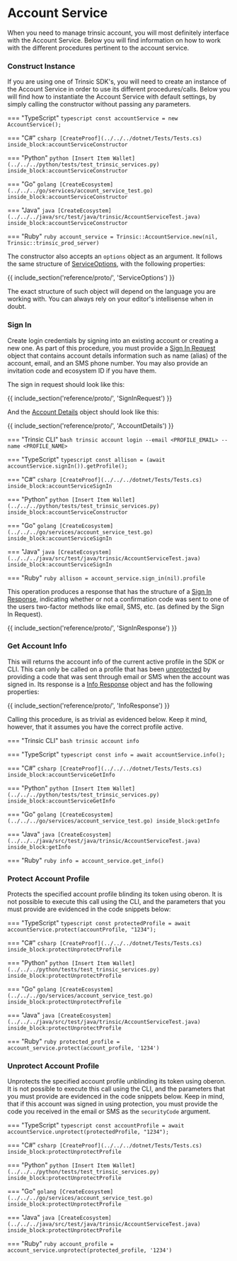 # Account Service

When you need to manage trinsic account, you will most definitely interface with the Account Service. Below you will find information on how to work with
the different procedures pertinent to the account service.

### Construct Instance

If you are using one of Trinsic SDK's, you will need to create an instance of the Account Service in order to use its different procedures/calls. Below you 
will find how to instantiate the Account Service with default settings, by simply calling the constructor without passing any parameters.

=== "TypeScript"
    ```typescript
    const accountService = new AccountService();
    ```

=== "C#"
    <!--codeinclude-->
    ```csharp
    [CreateProof](../../../dotnet/Tests/Tests.cs) inside_block:accountServiceConstructor
    ```
    <!--/codeinclude-->

=== "Python"
    <!--codeinclude-->
    ```python
    [Insert Item Wallet](../../../python/tests/test_trinsic_services.py) inside_block:accountServiceConstructor
    ```
    <!--/codeinclude-->

=== "Go"
    <!--codeinclude-->
    ```golang
    [CreateEcosystem](../../../go/services/account_service_test.go) inside_block:accountServiceConstructor
    ```
    <!--/codeinclude-->

=== "Java"
    <!--codeinclude-->
    ```java
    [CreateEcosystem](../../../java/src/test/java/trinsic/AccountServiceTest.java) inside_block:accountServiceConstructor
    ```
    <!--/codeinclude-->

=== "Ruby"
    ```ruby
    account_service = Trinsic::AccountService.new(nil, Trinsic::trinsic_prod_server)
    ```

The constructor also accepts an `options` object as an argument. It follows the same structure of [ServiceOptions](../proto/index.md#serviceoptions), with the following
properties:

{{ include_section('reference/proto/', 'ServiceOptions') }}

The exact structure of such object will depend on the language you are working with. You can always rely on your editor's intellisense when in doubt. 

### Sign In

Create login credentials by signing into an existing account or creating a new one. As part of this procedure, you must provide a 
[Sign In Request](../proto/index.md#signinrequest) object that contains account details information such as name (alias) of the account, email, 
and an SMS phone number. You may also provide an invitation code and ecosystem ID if you have them. 

The sign in request should look like this:

{{ include_section('reference/proto/', 'SignInRequest') }}

And the [Account Details](../proto/#signinrequest) object should look like this:

{{ include_section('reference/proto/', 'AccountDetails') }}



=== "Trinsic CLI"
    ```bash
    trinsic account login --email <PROFILE_EMAIL> --name <PROFILE_NAME>
    ```

=== "TypeScript"
    ```typescript
    const allison = (await accountService.signIn()).getProfile();
    ```

=== "C#"
    <!--codeinclude-->
    ```csharp
    [CreateProof](../../../dotnet/Tests/Tests.cs) inside_block:accountServiceSignIn
    ```
    <!--/codeinclude-->

=== "Python"
    <!--codeinclude-->
    ```python
    [Insert Item Wallet](../../../python/tests/test_trinsic_services.py) inside_block:accountServiceConstructor
    ```
    <!--/codeinclude-->

=== "Go"
    <!--codeinclude-->
    ```golang
    [CreateEcosystem](../../../go/services/account_service_test.go) inside_block:accountServiceSignIn
    ```
    <!--/codeinclude-->

=== "Java"
    <!--codeinclude-->
    ```java
    [CreateEcosystem](../../../java/src/test/java/trinsic/AccountServiceTest.java) inside_block:accountServiceSignIn
    ```
    <!--/codeinclude-->

=== "Ruby"
    ```ruby
    allison = account_service.sign_in(nil).profile
    ```

This operation produces a response that has the structure of a [Sign In Response](../proto/#signinresponse), indicating whether or not a confirmation code
was sent to one of the users two-factor methods like email, SMS, etc. (as defined by the Sign In Request).

{{ include_section('reference/proto/', 'SignInResponse') }}

### Get Account Info
This will returns the account info of the current active profile in the SDK or CLI. This can only be called on a profile that has been 
[unprotected](./account-service.md/#unprotect-account-profile) by providing a code that was sent through email or SMS when the account was 
signed in. Its response is a [Info Response](../proto/index.md#inforesponse) object and has the following properties:

{{ include_section('reference/proto/', 'InfoResponse') }}

Calling this procedure, is as trivial as evidenced below. Keep it mind, however, that it assumes you have the correct profile active.

=== "Trinsic CLI"
    ```bash
    trinsic account info
    ```

=== "TypeScript"
    ```typescript
    const info = await accountService.info();
    ```

=== "C#"
    <!--codeinclude-->
    ```csharp
    [CreateProof](../../../dotnet/Tests/Tests.cs) inside_block:accountServiceGetInfo
    ```
    <!--/codeinclude-->

=== "Python"
    <!--codeinclude-->
    ```python
    [Insert Item Wallet](../../../python/tests/test_trinsic_services.py) inside_block:accountServiceGetInfo
    ```
    <!--/codeinclude-->

=== "Go"
    <!--codeinclude-->
    ```golang
    [CreateEcosystem](../../../go/services/account_service_test.go) inside_block:getInfo
    ```
    <!--/codeinclude-->

=== "Java"
    <!--codeinclude-->
    ```java
    [CreateEcosystem](../../../java/src/test/java/trinsic/AccountServiceTest.java) inside_block:getInfo
    ```
    <!--/codeinclude-->

=== "Ruby"
    ```ruby
    info = account_service.get_info()
    ```

### Protect Account Profile
Protects the specified account profile blinding its token using oberon. It is not possible to execute this call using the CLI, and the parameters that you must 
provide are evidenced in the code snippets below:

=== "TypeScript"
    ```typescript
    const protectedProfile = await accountService.protect(accountProfile, "1234");
    ```

=== "C#"
    <!--codeinclude-->
    ```csharp
    [CreateProof](../../../dotnet/Tests/Tests.cs) inside_block:protectUnprotectProfile
    ```
    <!--/codeinclude-->

=== "Python"
    <!--codeinclude-->
    ```python
    [Insert Item Wallet](../../../python/tests/test_trinsic_services.py) inside_block:protectUnprotectProfile
    ```
    <!--/codeinclude-->

=== "Go"
    <!--codeinclude-->
    ```golang
    [CreateEcosystem](../../../go/services/account_service_test.go) inside_block:protectUnprotectProfile
    ```
    <!--/codeinclude-->

=== "Java"
    <!--codeinclude-->
    ```java
    [CreateEcosystem](../../../java/src/test/java/trinsic/AccountServiceTest.java) inside_block:protectUnprotectProfile
    ```
    <!--/codeinclude-->

=== "Ruby"
    ```ruby
    protected_profile = account_service.protect(account_profile, '1234')
    ```

### Unprotect Account Profile
Unprotects the specified account profile unblinding its token using oberon. It is not possible to execute this call using the CLI, and the parameters that you must 
provide are evidenced in the code snippets below. Keep in mind, that if this account was signed in using protection, you must provide the code you received in the
email or SMS as the `securityCode` argument.

=== "TypeScript"
    ```typescript
    const accountProfile = await accountService.unprotect(protectedProfile, "1234");
    ```

=== "C#"
    <!--codeinclude-->
    ```csharp
    [CreateProof](../../../dotnet/Tests/Tests.cs) inside_block:protectUnprotectProfile
    ```
    <!--/codeinclude-->

=== "Python"
    <!--codeinclude-->
    ```python
    [Insert Item Wallet](../../../python/tests/test_trinsic_services.py) inside_block:protectUnprotectProfile
    ```
    <!--/codeinclude-->

=== "Go"
    <!--codeinclude-->
    ```golang
    [CreateEcosystem](../../../go/services/account_service_test.go) inside_block:protectUnprotectProfile
    ```
    <!--/codeinclude-->

=== "Java"
    <!--codeinclude-->
    ```java
    [CreateEcosystem](../../../java/src/test/java/trinsic/AccountServiceTest.java) inside_block:protectUnprotectProfile
    ```
    <!--/codeinclude-->

=== "Ruby"
    ```ruby
    account_profile = account_service.unprotect(protected_profile, '1234')
    ```
